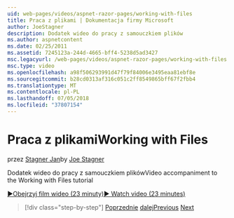 ```yaml
---
uid: web-pages/videos/aspnet-razor-pages/working-with-files
title: Praca z plikami | Dokumentacja firmy Microsoft
author: JoeStagner
description: Dodatek wideo do pracy z samouczkiem plików
ms.author: aspnetcontent
ms.date: 02/25/2011
ms.assetid: 7245123a-244d-4665-bff4-5238d5ad3427
msc.legacyurl: /web-pages/videos/aspnet-razor-pages/working-with-files
msc.type: video
ms.openlocfilehash: a98f506293991d47f79f84006e3495eaa81ebf8e
ms.sourcegitcommit: b28cd0313af316c051c2ff8549865bff67f2fbb4
ms.translationtype: MT
ms.contentlocale: pl-PL
ms.lasthandoff: 07/05/2018
ms.locfileid: "37807154"
---
```

<a name="working-with-files"></a><span data-ttu-id="a03c0-103">Praca z plikami</span><span class="sxs-lookup"><span data-stu-id="a03c0-103">Working with Files</span></span>
====================
<span data-ttu-id="a03c0-104">przez [Stagner Jan](https://github.com/JoeStagner)</span><span class="sxs-lookup"><span data-stu-id="a03c0-104">by [Joe Stagner](https://github.com/JoeStagner)</span></span>

<span data-ttu-id="a03c0-105">Dodatek wideo do pracy z samouczkiem plików</span><span class="sxs-lookup"><span data-stu-id="a03c0-105">Video accompaniment to the Working with Files tutorial</span></span>

[<span data-ttu-id="a03c0-106">&#9654;Obejrzyj film wideo (23 minuty)</span><span class="sxs-lookup"><span data-stu-id="a03c0-106">&#9654; Watch video (23 minutes)</span></span>](https://channel9.msdn.com/Blogs/ASP-NET-Site-Videos/working-with-files)

> [!div class="step-by-step"]
> <span data-ttu-id="a03c0-107">[Poprzednie](displaying-data-in-a-chart-part-2.md)
> [dalej](working-with-images.md)</span><span class="sxs-lookup"><span data-stu-id="a03c0-107">[Previous](displaying-data-in-a-chart-part-2.md)
[Next](working-with-images.md)</span></span>
